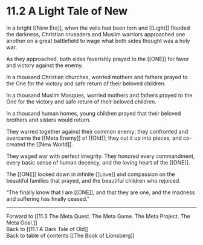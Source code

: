 # 11.2 A Light Tale of New

In a bright [[New Era]], when the veils had been torn and [[Light]] flooded the darkness, Christian crusaders and Muslim warriors approached one another on a great battlefield to wage what both sides thought was a holy war.

As they approached, both sides feverishly prayed to the [[ONE]] for favor and victory against the enemy.

In a thousand Christian churches, worried mothers and fathers prayed to the One for the victory and safe return of their beloved children. 

In a thousand Muslim Mosques, worried mothers and fathers prayed to the One for the victory and safe return of their beloved children. 

In a thousand human homes, young children prayed that their beloved brothers and sisters would return.

They warred together against their common enemy; they confronted and overcame the [[Meta Enemy]] of [[Old]]; they cut it up into pieces, and co-created the [[New World]].

They waged war with perfect integrity. They honored every commandment, every basic sense of human decency, and the loving heart of the [[ONE]].

The [[ONE]] looked down in infinite [[Love]] and compassion on the beautiful families that prayed, and the beautiful children who rejoiced.

“The finally know that I am [[ONE]], and that they are one, and the madness and suffering has finally ceased.”

___

Forward to [[11.3 The Meta Quest. The Meta Game. The Meta Project. The Meta Goal.]]  
Back to [[11.1 A Dark Tale of Old]]  
Back to table of contents [[The Book of Lionsberg]]  

